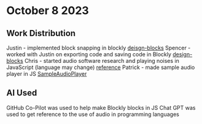 # October 8 2023
## Work Distribution 
Justin - implemented block snapping in blockly [deisgn-blocks](https://github.com/PatrickPolcuch/CPSC354Project/blob/main/design-blocks/custom_blocks.js)
Spencer - worked with Justin on exporting code and saving code in Blockly [design-blocks](https://github.com/PatrickPolcuch/CPSC354Project/blob/main/design-blocks/custom_blocks.js)
Chris - started audio software research and playing noises in JavaScript (language may change) [reference](https://gomakethings.com/how-to-play-a-sound-with-javascript/)
Patrick - made sample audio player in JS [SampleAudioPlayer](https://github.com/PatrickPolcuch/CPSC354Project/blob/main/milestone1/SampleAudioPlayer.js)

## AI Used 
GitHub Co-Pilot was used to help make Blockly blocks in JS 
Chat GPT was used to get reference to the use of audio in programming languages


